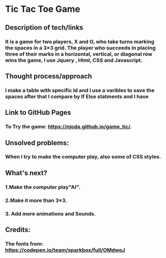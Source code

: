 # Tic Tac Toe Game

## Description of tech/links

### It is a game for two players, X and O, who take turns marking the spaces in a 3×3 grid. The player who succeeds in placing three of their marks in a horizontal, vertical, or diagonal row wins the game, I use Jquery , Html, CSS and Javascript.

## Thought process/approach

### I make a table with specific Id and I use a varibles to save the spaces after that I compare by If Else statments and I have

## Link to GitHub Pages

### To Try the game: https://njoda.github.io/game_tic/.

## Unsolved problems:

### When I try to make the computer play, also some of CSS styles.

## What's next?

### 1.Make the computer play"AI".

### 2.Make it more than 3\*3.

### 3. Add more animations and Sounds.

## Credits:

### The fonts from: https://codepen.io/team/sparkbox/full/OMdwoJ
